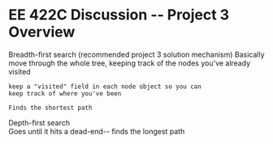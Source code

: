 EE 422C Discussion -- Project 3 Overview
========================================

Breadth-first search (recommended project 3 solution mechanism)
	Basically move through the whole tree, keeping 
	track of the nodes you've already visited

	keep a "visited" field in each node object so you can 
	keep track of where you've been

	Finds the shortest path

Depth-first search	
	Goes until it hits a dead-end-- finds the longest path

	

